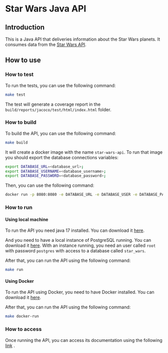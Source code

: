 # Star Wars Java API

## Introduction

This is a Java API that deliveries information about the Star Wars planets. It consumes data from
the [Star Wars API](https://swapi.co/).

## How to use


### How to test

To run the tests, you can use the following command:

```bash
make test
```

The test will generate a coverage report in the `build/reports/jacoco/test/html/index.html` folder.

### How to build

To build the API, you can use the following command:

```bash
make build
```

It will create a docker image with the name `star-wars-api`. To run that image you should export the database
connections variables:

```bash
export DATABASE_URL=<database_url>;
export DATABASE_USERNAME=<database_username>;
export DATABASE_PASSWORD=<database_password>;
```

Then, you can use the following command:

```bash
docker run -p 8080:8080 -e DATABASE_URL -e DATABASE_USER -e DATABASE_PASSWORD star-wars-api
```

### How to run

#### Using local machine

To run the API you need java 17 installed. You can download
it [here](https://www.oracle.com/java/technologies/downloads/#java17).

And you need to have a local instance of PostgreSQL running. You can download
it [here](https://www.postgresql.org/download/). With an instance running, you need an user called `root` with
password `postgres` with access to a database called `star_wars`.

After that, you can run the API using the following command:

```bash
make run
```

#### Using Docker

To run the API using Docker, you need to have Docker installed. You can download
it [here](https://docs.docker.com/get-docker/).

After that, you can run the API using the following command:

```bash
make docker-run
```
### How to access

Once running the API, you can access its documentation using the following [link](http://localhost:8080/docs/index.html)
.
